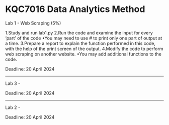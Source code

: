 # KQC7016 Data Analytics Method

Lab 1 - Web Scraping (5%)

1.Study and run lab1.py
2.Run the code and examine the input for every ‘part’ of the code
  •You may need to use # to print only one part of output at a time.
3.Prepare a report to explain the function performed in this code, with the help of the print screen of the output.
4.Modify the code to perform web scraping on another website.
  •You may add additional functions to the code.

Deadline: 20 April 2024
****
Lab 3 - 

Deadline: 20 April 2024
****
Lab 2 - 

Deadline: 20 April 2024
